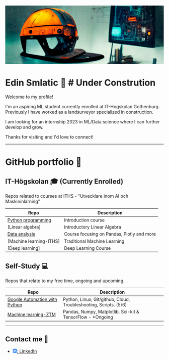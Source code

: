 ![ working as a landsurveyor in construction to a career in machine learning](assets/helmet.png)

# Edin Smlatic :robot:  # Under Constrution

Welcome to my profile! 

I'm an aspiring ML student currently enrolled at IT-Hogskolan Gothenburg. Previously I have worked as a landsurveyor specialized in construction.

I am looking for an internship 2023 in ML/Data science where I can further develop and grow.

Thanks for visiting and I'd love to connect!

---

# GitHub portfolio :briefcase:
## IT-Högskolan :mortar_board: (Currently Enrolled)
Repos related to courses at ITHS - "Utvecklare inom AI och Maskininlärning"

| Repo                                | Description                        |
| ------------------------------      | ---------------------------------- |
| [Python programming][pytprog]       | Introduction course     |
| [Linear algebra]<!--[lin_alg]-->           | Introductory Linear Algebra  |
| [Data analysis][data_analysis]     | Course focusing on Pandas, Plotly and more          |
| [Machine learning-ITHS]<!--[ml-iths]-->    | Traditional Machine Learning       |
| [Deep learning]<!--[dl]-->           | Deep Learning Course               |


[pytprog]: https://github.com/smlatic/Python-Edin-Smlatic
[data_analysis]: https://github.com/smlatic/Databehandling-Edin-Smlatic
<!-- [ml-iths]: https://github.com/kokchun/Maskininlarning-AI21
[lin_alg]: https://github.com/kokchun/Linjar-algebra-21
[dl]: https://github.com/kokchun/Deep-learning-AI21  -->


## Self-Study :computer:
Repos that relate to my free time, ongoing and upcoming.

| Repo                    | Description                                   |
| ------------------------------ | --------------------------------------------- |
| [Google Automation with Python][go] | Python, Linux, Git/github, Cloud, Troubleshooting, Scripts. (5/6) |
| [Machine learning-ZTM][ml-ztm]      | Pandas, Numpy, Matplotlib. Sci-kit & TensorFlow - *Ongoing         |



[go]: https://github.com/smlatic/Google-it-automation-ES
[ml-ztm]: https://github.com/smlatic/ml_bootcamp
[god]: https://www.coursera.org/professional-certificates/google-data-analytics


---

## Contact me :iphone:

- [![linkedIn icon](assets/linkedIn-icon.png): LinkedIn][linkedin]

[linkedin]: https://www.linkedin.com/in/edin-smlatic-377251173/
